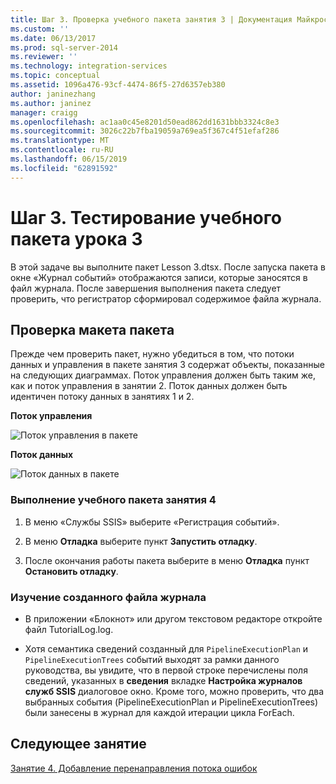 ```yaml
---
title: Шаг 3. Проверка учебного пакета занятия 3 | Документация Майкрософт
ms.custom: ''
ms.date: 06/13/2017
ms.prod: sql-server-2014
ms.reviewer: ''
ms.technology: integration-services
ms.topic: conceptual
ms.assetid: 1096a476-93cf-4474-86f5-27d6357eb380
author: janinezhang
ms.author: janinez
manager: craigg
ms.openlocfilehash: ac1aa0c45e8201d50ead862dd1631bbb3324c8e3
ms.sourcegitcommit: 3026c22b7fba19059a769ea5f367c4f51efaf286
ms.translationtype: MT
ms.contentlocale: ru-RU
ms.lasthandoff: 06/15/2019
ms.locfileid: "62891592"
---
```

# <a name="step-3-testing-the-lesson-3-tutorial-package"></a>Шаг 3. Тестирование учебного пакета урока 3
  В этой задаче вы выполните пакет Lesson 3.dtsx. После запуска пакета в окне «Журнал событий» отображаются записи, которые заносятся в файл журнала. После завершения выполнения пакета следует проверить, что регистратор сформировал содержимое файла журнала.  
  
## <a name="checking-the-package-layout"></a>Проверка макета пакета  
 Прежде чем проверить пакет, нужно убедиться в том, что потоки данных и управления в пакете занятия 3 содержат объекты, показанные на следующих  диаграммах. Поток управления должен быть таким же, как и поток управления в занятии 2. Поток данных должен быть идентичен потоку данных в занятиях 1 и 2.  
  
 **Поток управления**  
  
 ![Поток управления в пакете](../../2014/tutorials/media/task4lesson2control.gif "Поток управления в пакете")  
  
 **Поток данных**  
  
 ![Поток данных в пакете](../../2014/tutorials/media/task9lesson1data.gif "Поток данных в пакете")  
  
### <a name="to-run-the-lesson-4-tutorial-package"></a>Выполнение учебного пакета занятия 4  
  
1.  В меню «Службы SSIS» выберите «Регистрация событий».  
  
2.  В меню **Отладка** выберите пункт **Запустить отладку**.  
  
3.  После окончания работы пакета выберите в меню **Отладка** пункт **Остановить отладку**.  
  
### <a name="to-examine-the-generated-log-file"></a>Изучение созданного файла журнала  
  
-   В приложении «Блокнот» или другом текстовом редакторе откройте файл TutorialLog.log.  
  
-   Хотя семантика сведений созданный для `PipelineExecutionPlan` и `PipelineExecutionTrees` событий выходят за рамки данного руководства, вы увидите, что в первой строке перечислены поля сведений, указанных в **сведения** вкладке **Настройка журналов служб SSIS** диалоговое окно. Кроме того, можно проверить, что два выбранных события (PipelineExecutionPlan и PipelineExecutionTrees) были занесены в журнал для каждой итерации цикла ForEach.  
  
## <a name="next-lesson"></a>Следующее занятие  
 [Занятие 4. Добавление перенаправления потока ошибок](../integration-services/lesson-4-add-error-flow-redirection-with-ssis.md)  
  
  
